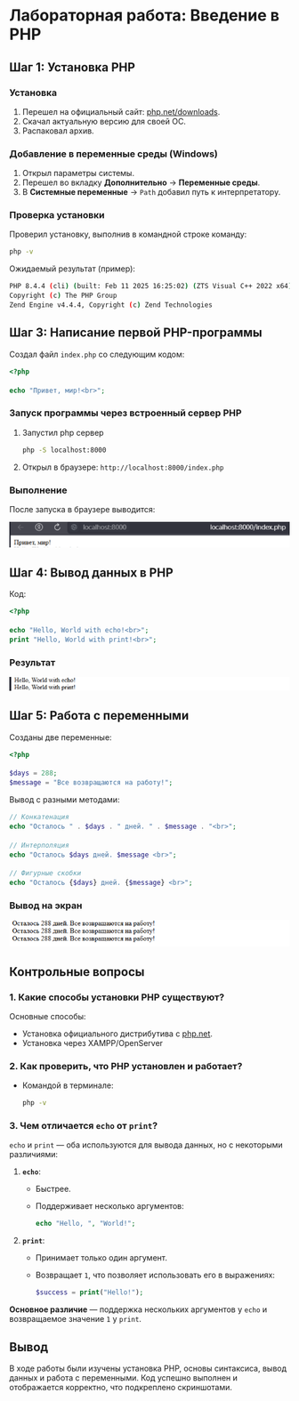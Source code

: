 # Лабораторная работа: Введение в PHP

## Шаг 1: Установка PHP

### Установка

1. Перешел на официальный сайт: [php.net/downloads](https://www.php.net/downloads).
2. Скачал актуальную версию для своей ОС.
3. Распаковал архив.

### Добавление в переменные среды (Windows)

1. Открыл параметры системы.
2. Перешел во вкладку **Дополнительно** -> **Переменные среды**.
3. В **Системные переменные** -> `Path` добавил путь к интерпретатору.

### Проверка установки

Проверил установку, выполнив в командной строке команду:

```sh
php -v
```

Ожидаемый результат (пример):

```sh
PHP 8.4.4 (cli) (built: Feb 11 2025 16:25:02) (ZTS Visual C++ 2022 x64)
Copyright (c) The PHP Group
Zend Engine v4.4.4, Copyright (c) Zend Technologies
```

## Шаг 3: Написание первой PHP-программы

Создал файл `index.php` со следующим кодом:

```php
<?php

echo "Привет, мир!<br>";
```

### Запуск программы через встроенный сервер PHP

1. Запустил php сервер

   ```sh
   php -S localhost:8000
   ```

2. Открыл в браузере: `http://localhost:8000/index.php`

### Выполнение

После запуска в браузере выводится:

![Hello world](images/HelloWorld.png)

## Шаг 4: Вывод данных в PHP

Код:

```php
<?php

echo "Hello, World with echo!<br>";
print "Hello, World with print!<br>";
```

### Результат

![Second](images/Second.png)

## Шаг 5: Работа с переменными

Созданы две переменные:

```php
<?php

$days = 288;
$message = "Все возвращаются на работу!";
```

Вывод с разными методами:

```php
// Конкатенация
echo "Осталось " . $days . " дней. " . $message . "<br>";

// Интерполяция
echo "Осталось $days дней. $message <br>";

// Фигурные скобки
echo "Осталось {$days} дней. {$message} <br>";
```

### Вывод на экран

![Third](images/Third.png)

## Контрольные вопросы

### 1. Какие способы установки PHP существуют?

Основные способы:

- Установка официального дистрибутива с [php.net](https://www.php.net/downloads).
- Установка через XAMPP/OpenServer

### 2. Как проверить, что PHP установлен и работает?

- Командой в терминале:

  ```sh
  php -v
  ```

### 3. Чем отличается `echo` от `print`?

`echo` и `print` — оба используются для вывода данных, но с некоторыми различиями:

1. **`echo`**:
   - Быстрее.
   - Поддерживает несколько аргументов:

     ```php
     echo "Hello, ", "World!";
     ```

2. **`print`**:
   - Принимает только один аргумент.
   - Возвращает `1`, что позволяет использовать его в выражениях:

     ```php
     $success = print("Hello!");
     ```

**Основное различие** — поддержка нескольких аргументов у `echo` и возвращаемое значение `1` у `print`.

## Вывод

В ходе работы были изучены установка PHP, основы синтаксиса, вывод данных и работа с переменными. Код успешно выполнен и отображается корректно, что подкреплено скриншотами.
